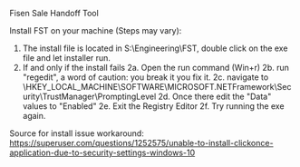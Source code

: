 Fisen Sale Handoff Tool

Install FST on your machine (Steps may vary):
1. The install file is located in S:\Engineering\FST, double click on the exe file and let installer run.
2. If and only if the install fails
    2a. Open the run command (Win+r)
    2b. run "regedit", a word of caution: you break it you fix it.
    2c. navigate to \HKEY_LOCAL_MACHINE\SOFTWARE\MICROSOFT\.NETFramework\Security\TrustManager\PromptingLevel 
    2d. Once there edit the "Data" values to "Enabled"
    2e. Exit the Registry Editor
    2f. Try running the exe again.
    
    
    
    
    
    
    
    
    
    
Source for install issue workaround: https://superuser.com/questions/1252575/unable-to-install-clickonce-application-due-to-security-settings-windows-10
    